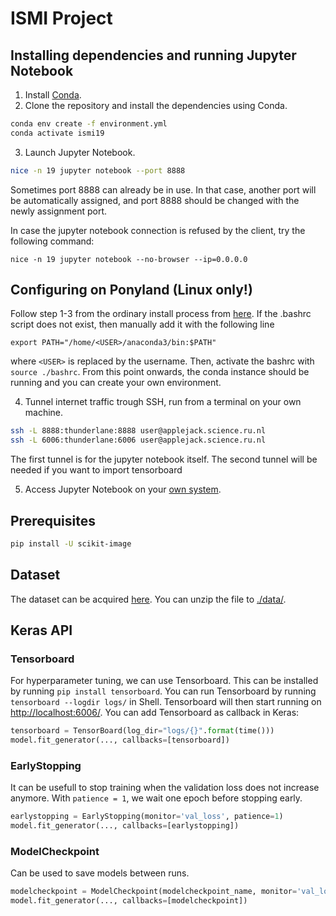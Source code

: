 # ISMI Project

## Installing dependencies and running Jupyter Notebook
1. Install [Conda](https://www.anaconda.com/distribution/#download-section).
2. Clone the repository and install the dependencies using Conda.
```bash
conda env create -f environment.yml
conda activate ismi19
```
3. Launch Jupyter Notebook.
```bash
nice -n 19 jupyter notebook --port 8888
```
Sometimes port 8888 can already be in use. In that case, another port will be automatically assigned, and port 8888 should be changed with the newly assignment port.

In case the jupyter notebook connection is refused by the client, try the following command:

```
nice -n 19 jupyter notebook --no-browser --ip=0.0.0.0
```

## Configuring on Ponyland (Linux only!)
Follow step 1-3 from the ordinary install process from [here](https://www.digitalocean.com/community/tutorials/how-to-install-anaconda-on-ubuntu-18-04-quickstart). If the .bashrc script does not exist, then manually add it with the following line
```
export PATH="/home/<USER>/anaconda3/bin:$PATH"
```
where ```<USER>``` is replaced by the username. Then, activate the bashrc with ``` source ./bashrc```. From this point onwards, the conda instance should be running and you can create your own environment. 


4. Tunnel internet traffic trough SSH, run from a terminal on your own machine.
```bash
ssh -L 8888:thunderlane:8888 user@applejack.science.ru.nl
ssh -L 6006:thunderlane:6006 user@applejack.science.ru.nl
```
The first tunnel is for the jupyter notebook itself. The second tunnel will be needed if you want to import tensorboard


5. Access Jupyter Notebook on your [own system](http://localhost:8888).

## Prerequisites
```bash
pip install -U scikit-image
```

## Dataset
The dataset can be acquired [here](https://www.kaggle.com/c/histopathologic-cancer-detection/data). You can unzip the file to [./data/](data/).

## Keras API

### Tensorboard
For hyperparameter tuning, we can use Tensorboard. This can be installed by running `pip install tensorboard`. You can run Tensorboard by running `tensorboard --logdir logs/` in Shell. Tensorboard will then start running on [http://localhost:6006/](http://localhost:6006/). You can add Tensorboard as callback in Keras:

```python
tensorboard = TensorBoard(log_dir="logs/{}".format(time()))
model.fit_generator(..., callbacks=[tensorboard])
```

### EarlyStopping
It can be usefull to stop training when the validation loss does not increase anymore. With `patience = 1`, we wait one epoch before stopping early.

```python
earlystopping = EarlyStopping(monitor='val_loss', patience=1)
model.fit_generator(..., callbacks=[earlystopping])
```

### ModelCheckpoint
Can be used to save models between runs.

```python
modelcheckpoint = ModelCheckpoint(modelcheckpoint_name, monitor='val_loss', verbose=1, save_best_only=True, save_weights_only=True)
model.fit_generator(..., callbacks=[modelcheckpoint])
```

